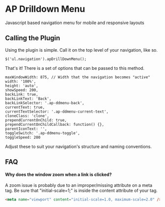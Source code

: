 # AP Drilldown Menu

Javascript based navigation menu for mobile and responsive layouts

## Calling the Plugin

Using the plugin is simple. Call it on the top level of your navigation, like so.

    $('ul.navigation').apDrillDownMenu();

That's it! There is a set of options that can be passed to this method.

    maxWindowWidth: 875, // Width that the navigation becomes "active"
    width: '100%',
    height: 'auto',
    showSpeed: 200,
    backLink: true,
    backLinkText: 'Back',
    backLinkSelector: '.ap-ddmenu-back',
    currentText: true,
    currentTextSelector: '.ap-ddmenu-current-text',
    cloneClass: 'clone',
    prependCurrentOnChild: true,
    prependCurrentOnChildCallback: function() {},
    parentIconText: '',
    toggleSwitch: '.ap-ddmenu-toggle',
    toggleSpeed: 200

Adjust these to suit your navigation's structure and naming conventions.

## FAQ

#### Why does the window zoom when a link is clicked?
A zoom issue is probably due to an improper/missing attribute on a meta tag. Be sure that "initial-scale=1;" is inside the content attribute of your <meta name="viewport"> tag.

```html
<meta name="viewport" content="initial-scale=1.0, maximum-scale=2.0" />
```
